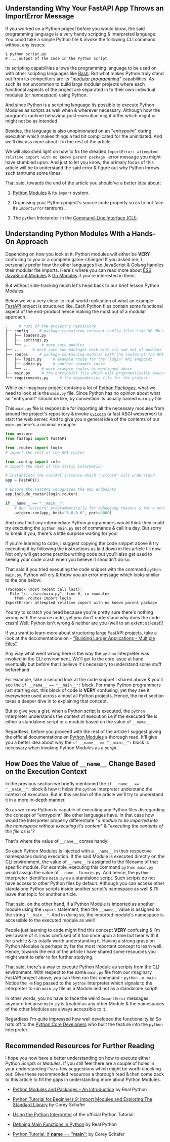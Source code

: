 ## Understanding Why Your FastAPI App Throws an ImportError Message

If you worked on a Python project before you would know, the said programming language is a very handy scripting & interpreted language. You could take a simple Python file & invoke the following CLI command without any issues:

```console
$ python script.py
# ... output of the code in the Python script
```

Its scripting capabilities allows the programming language to be used on with other scripting languages like [Bash](https://www.gnu.org/software/bash). But what makes Python truly stand out from its competitors are its "[*modular programming*](https://en.wikipedia.org/wiki/Modular_programming)" capabilities. As such its not uncommon to build large modular projects where each functional aspects of the project are separated in to their own individual modules (or *namespace*) using Python.

And since Python is a scripting language its possible to execute Python Modules as scripts as well when & wherever necessary. Although how the program's runtime behaviour post-execution might differ which might or might not be as intended.

Besides, the language is also unopinionated on an "*entrypoint*" during execution which makes things a tad bit complicated for the uninitiated. And we'll discuss more about it in the rest of the article.

We will also shed light on how to fix the dreaded `ImportError: attempted relative import with no known parent package'` error message you might have stumbled upon. And just to let you know, the primary focus of this article will be to understand the said error & figure out why Python throws such tantrums some times.

That said, towards the end of the article you should've a better idea about;

1. [Python Modules](https://docs.python.org/3/tutorial/modules.html) & its `import` system.

2. Organising your Python project's source code properly so as to not face its `ImportError` tantrums.

3. The `python` Interpreter in the [Command-Line Interface (CLI)](https://en.wikipedia.org/wiki/Command-line_interface).

## Understanding Python Modules With a Hands-On Approach

Depending on how you look at it, Python modules will either be **VERY** confusing to you or a complete game-changer! If you asked me, I personally prefer how the other languages like JavaScript & Golang handles their modular file imports. Here's where you can read more about [ES6 JavaScript Modules](https://developer.mozilla.org/en-US/docs/Web/JavaScript/Guide/Modules) & [Go Modules](https://go.dev/blog/using-go-modules) if you're interested in them.

But without side-tracking much let's head back to our brief lesson Python Modules.

Below we've a very close-to-real-world replication of what an example [FastAPI](https://fastapi.tiangolo.com) project is structured like. Each Python files contain some functional aspect of the end-product hence making the most out of a modular approach. 

```bash
.     # root of the project's repository
├── config     # package containing constant config files like DB URLs
│   ├── loaders.py
│   ├── settings.py
│   └── ...     # more such modules
├── ...     # more such sub-packages each with its own set of modules
├── routes     # package containing modules with the routes of the API
│   ├── login.py     # example route for the "login" API endpoint
│   ├── admin.py     # another example route
│   └── ...     # more example routes as mentioned above
├── main.py     # the entrypoint file which will programatically execute the webserver
└── requirements.py     # the dependencies file for the project
```

While our imaginary project contains a lot of [Python *Packages*](https://docs.python.org/3/tutorial/modules.html#packages), what we need to look at is the `main.py` file. Since Python has no opinion about what an "entrypoint" should be like, by convention its usually named `main.py` file.

This `main.py` file is responsible for importing all the necessary modules from around the project's repository & invoke [`uvicorn`](https://www.uvicorn.org) (a fast ASGI webserver) to start the web server. And to give you a general idea of the contents of our `main.py` here's a minimal example:

```python
from uvicorn
from fastapi import FastAPI

from .routes import login
# import the rest of the API routes

from .config import info
# import the rest of the static information

# Instantiate the FastAPI instance which "uvicorn" will understand
app = FastAPI()

# Ensure the FastAPI recognises the URL endpoints
app.include_router(login.router)

if __name__ == "__main__":
    # Run "uvicorn" programmatically for debugging reasons & for a more fine-tuned control
    uvicorn.run(app, host="0.0.0.0", port=8000)
```

And now I bet any intermediate Python programmers would think they could try executing the `python main.py` set of commands & call it a day. But sorry to break it you, there's a little surprise waiting for you!

If you're learning to code, I suggest copying the code snippet above & try executing it by following the instructions as laid down in this article till now. Not only will get some practice writing code but you'll also get used to seeing your code crash when you believe it shouldn't do so.

That said if you tried executing the code snippet with the command `python main.py`, Python will cry & throw you an error message which looks similar to the one below:

```console
Traceback (most recent call last):
  File "/.../src/main.py", line #, in <module>
    from .routes import login
ImportError: attempted relative import with no known parent package
```

You try to scratch you head because you're pretty sure there's nothing wrong with the source code, yet you don't understand why does the code crash! Well, Python isn't wrong & neither are you (well to an extent at least)!

If you want to learn more about structuring large FastAPI projects, take a look at the documentations on - ["Building Larger Applications - Multiple Files"](https://fastapi.tiangolo.com/tutorial/bigger-applications)

Any way what went wrong here is the way the `python` Interpreter was invoked in the CLI environment. We'll get to the core issue at hand eventually but before that I believe it's necessary to understand some stuff beforehand.

For example, take a second look at the code snippet I shared above & you'll see the `if __name__ == "__main__":` block. For many Python programmers just starting out, this block of code is **VERY** confusing, yet they see it everywhere used across almost all Python projects. Hence, the next section takes a deeper dive in to explaining that concept.

But to give you a gist, when a Python script is executed, the `python` Interpreter understands the context of execution i.e if the executed file is either a standalone script or a module based on the value of `__name__`.

Regardless, before you proceed with the rest of the article I suggest giving the official documentations on [Python Modules](https://docs.python.org/3/tutorial/modules.html) a thorough read. It'll give you a better idea about why the `if __name__ == "__main__":` block is necessary when invoking Python Modules as a *script*.

## How Does the Value of `__name__` Change Based on the Execution Context

In the previous section we briefly mentioned the `if __name__ == "__main__":` block & how it helps the `python` Interpreter understand the context of execution. But in this section of the article we'll try to understand it in a more in-depth manner.

So as we know Python is capable of executing any Python files disregarding the concept of "entrypoint" like other languages have. In that case how would the Interpreter properly differentiate "*a module to be imported into the namespace without executing it's content*" & "*executing the contents of the file as is*"?

That's where the value of `__name__` comes handy!

So each Python Modules is injected with a `__name__` in their respective namespaces during execution. If the said Module is executed directly on the CLI environment, the value of `__name__` is assigned to the filename of that specific module. For example, executing this command `python main.py` would assign the value of `__name__` to `main.py`. And hence, the `python` Interpreter identifies `main.py` as a standalone script. Such scripts do not have access to other Python files by default. Although you can access other standalone Python scripts inside another script's namespace as well & I'll leave that topic for another article.

That said, on the other hand, if a Python Module is imported as another module using the `import` statement, then the `__name__` value is assigned to the string `"__main__"`. And in doing so, the imported module's namespace is accessible to the executed module as well!

People just learning to code might find this concept **VERY** confusing & I'm well aware of it. I was confused of it too once upon a time but bear with it for a while & its totally worth understanding it. Having a strong grasp on Python Modules is perhaps by far the most important concept to learn well. Hence, towards the end of the article I have shared some resources you might want to refer to for further studying.

That said, there's a way to execute Python Module as scripts from the CLI environment. With respect to the same `main.py` file from our imaginary FastAPI project above, you can then run this command - `python -m main`. Notice the `-m` flag passed to the `python` Interpreter which signals to the interpreter to run `main.py` file as a Module and not as a standalone script!

In other words, you no have to face the weird `ImportError` messages anymore because `main.py` is treated as any other Module & the namespaces of the other Modules are always accessible to it.

Regardless I'm quite impressed how well developed the functionality is! So hats off to the [Python Core Developers](https://github.com/orgs/python/people) who built the feature into the `python` Interpreter.

## Recommended Resources for Further Reading

I hope you now have a better understanding on how to execute either Python *Scripts* or *Modules*. If you still feel there are a couple of holes in your understanding I've a few suggestions which might be worth checking out. Give these recommended resources a thorough read & then come back to this article to fill the gaps in understanding more about Python Modules.

- [Python Modules and Packages – An Introduction](https://realpython.com/python-modules-packages) by Real Python

- [Python Tutorial for Beginners 9: Import Modules and Exploring The Standard Library](https://youtu.be/CqvZ3vGoGs0) by Corey Schafer

- [Using the Python Interpreter](https://docs.python.org/3/tutorial/interpreter.html) of the official Python Tutorial.

- [Defining Main Functions in Python](https://realpython.com/python-main-function) by Real Python

- [Python Tutorial: if __name__ == "__main__":](https://youtu.be/sugvnHA7ElY) by Corey Schafer